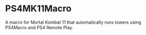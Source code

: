 # PS4MK11Macro
A macro for Mortal Kombat 11 that automatically runs towers using PS4Macro and PS4 Remote Play.
